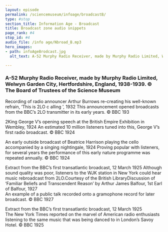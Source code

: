 ```yaml
---
layout: episode
permalink: /sciencemuseum/infoage/broadcastB/
type: #stop
section_title: Information Age - Broadcast
title: Broadcast zone audio snippets
page_rank: #4
stop_id: #4
audio_file: /info age/Nbroad_B.mp3
hero_images:
- path: infoAgeBrodcast.jpg
  alt_text: A-52 Murphy Radio Receiver, made by Murphy Radio Limited, Welwyn Garden City, Hertfordshire, England, 1938-1939. © The Board of Trustees of the Science Museum

---
```


### A-52 Murphy Radio Receiver, made by Murphy Radio Limited, Welwyn Garden City, Hertfordshire, England, 1938-1939. © The Board of Trustees of the Science Museum

Recording of radio announcer Arthur Burrows re-creating his well-known refrain, ‘This is 2LO c alling ’, 1932
This announcement opened broadcasts from the BBC’s 2LO transmitter in its early years.
© BBC 193

2King George V’s opening speech at the British Empire Exhibition in Wembley, 1924
An estimated 10 million listeners tuned into this, George V’s first radio broadcast.
© BBC 1924

An early outside broadcast of Beatrice Harrison playing the cello accompanied by a singing nightingale, 1924
Proving popular with listeners, for several years the performance of this early nature programme was repeated annually.
© BBC 1924

Extract from the BBC’s first transatlantic broadcast, 12 March 1925
Although sound quality was poor, listeners to the WJK station in New York could hear music rebroadcast from 2LO.Courtesy of the British LibraryDiscussion of ‘Familiar Beliefs and Transcendent Reason’ by Arthur James Balfour, 1st Earl of Balfour, 1927  
An example of a public talk recorded onto a gramophone record for later broadcast.
© BBC 1927

Extract from the BBC’s first transatlantic broadcast, 12 March 1925  
The New York Times reported on the marvel of American radio enthusiasts
listening to the same music that was being danced to in London’s Savoy Hotel.
© BBC 1925
